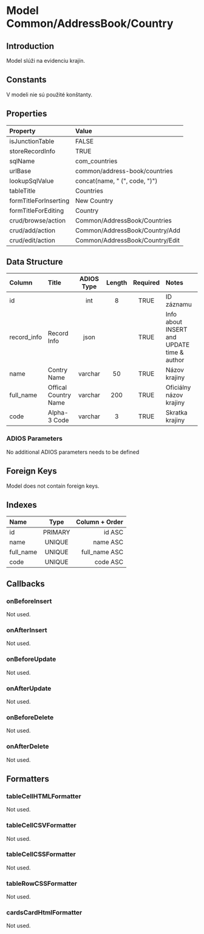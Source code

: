 # Model Common/AddressBook/Country

## Introduction
Model slúži na evidenciu krajín.

## Constants
V modeli nie sú použité konštanty.

## Properties
| Property              | Value                           |
| :-------------------- | :------------------------------ |
| isJunctionTable          | FALSE                           |
| storeRecordInfo       | TRUE                            |
| sqlName               | com_countries                   |
| urlBase               | common/address-book/countries   |
| lookupSqlValue        | concat(name, " (", code, ")")   |
| tableTitle            | Countries                       |
| formTitleForInserting | New Country                     |
| formTitleForEditing   | Country                         |
| crud/browse/action    | Common/AddressBook/Countries    |
| crud/add/action       | Common/AddressBook/Country/Add  |
| crud/edit/action      | Common/AddressBook/Country/Edit |

## Data Structure
| Column      | Title                | ADIOS Type | Length | Required | Notes                                      |
| :---------- | :------------------- | :--------: | :----: | :------: | :----------------------------------------- |
| id          |                      |    int     |   8    |   TRUE   | ID záznamu                                 |
| record_info | Record Info          |    json    |        |   TRUE   | Info about INSERT and UPDATE time & author |
| name        | Contry Name          |  varchar   |   50   |   TRUE   | Názov krajiny                              |
| full_name   | Offical Country Name |  varchar   |  200   |   TRUE   | Oficiálny názov krajiny                    |
| code        | Alpha-3 Code         |  varchar   |   3    |   TRUE   | Skratka krajiny                            |

### ADIOS Parameters
No additional ADIOS parameters needs to be defined

## Foreign Keys
Model does not contain foreign keys.
## Indexes
| Name      |  Type   | Column + Order |
| :-------- | :-----: | -------------: |
| id        | PRIMARY |         id ASC |
| name      | UNIQUE  |       name ASC |
| full_name | UNIQUE  |  full_name ASC |
| code      | UNIQUE  |       code ASC |

## Callbacks

### onBeforeInsert
Not used.

### onAfterInsert
Not used.

### onBeforeUpdate
Not used.

### onAfterUpdate
Not used.

### onBeforeDelete
Not used.

### onAfterDelete
Not used.

## Formatters

### tableCellHTMLFormatter
Not used.

### tableCellCSVFormatter
Not used.

### tableCellCSSFormatter
Not used.

### tableRowCSSFormatter
Not used.

### cardsCardHtmlFormatter
Not used.
